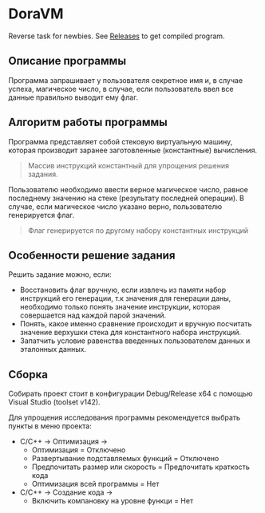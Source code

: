 # DoraVM
Reverse task for newbies. See [Releases](https://github.com/fuunyaka/DoraVM/releases) to get compiled program.

## Описание программы
Программа запрашивает у пользователя секретное имя и, в случае успеха, магическое число, в случае, если пользователь ввел все данные правильно выводит ему флаг.

## Алгоритм работы программы
Программа представляет собой стековую виртуальную машину, которая производит заранее заготовленные (константные) вычисления.
> Массив инструкций константный для упрощения решения задания.

Пользователю необходимо ввести верное магическое число, равное последнему значению на стеке (результату последней операции).
В случае, если магическое число указано верно, пользователю генерируется флаг.
> Флаг генерируется по другому набору константных инструкций

## Особенности решение задания
Решить задание можно, если:
* Восстановить флаг вручную, если извлечь из памяти набор инструкций его генерации, т.к значения для генерации даны, необходимо только понять значение инструкции, которая совершается над каждой парой значений.
* Понять, какое именно сравнение происходит и вручную посчитать значение верхушки стека для константного набора инструкций. 
* Запатчить условие равенства введенных пользователем данных и эталонных данных.

## Сборка
Собирать проект стоит в конфигурации Debug/Release x64 с помощью Visual Studio (toolset v142).

Для упрощения исследования программы рекомендуется выбрать пункты в меню проекта:
* С/C++ -> Оптимизация ->
	* Оптимизация = Отключено
	* Развертывание подставляемых функций = Отключено
	* Предпочитать размер или скорость = Предпочитать краткость кода
	* Оптимизация всей программы = Нет
* С/C++ -> Создание кода ->
	* Включить компановку на уровне функци = Нет
